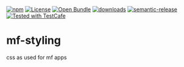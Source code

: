 [![npm](https://img.shields.io/npm/v/mf-styling.svg)](https://www.npmjs.com/package/mf-styling)
[![License](https://img.shields.io/badge/License-BSD%203--Clause-blue.svg)](https://opensource.org/licenses/BSD-3-Clause)
[![Open Bundle](https://bundlejs.com/badge-light.svg)](https://bundlejs.com/?q=mf-styling)
[![downloads](http://img.shields.io/npm/dm/mf-styling.svg?style=flat-square)](https://npmjs.org/package/mf-styling)
[![semantic-release](https://img.shields.io/badge/%20%20%F0%9F%93%A6%F0%9F%9A%80-semantic--release-e10079.svg)](https://github.com/arlac77/mf-styling.git)
[![Tested with TestCafe](https://img.shields.io/badge/tested%20with-TestCafe-2fa4cf.svg)](https://github.com/DevExpress/testcafe)

# mf-styling

css as used for mf apps

